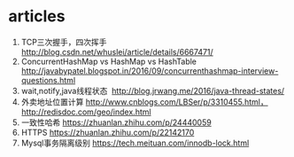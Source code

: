 # articles

1. TCP三次握手，四次挥手
  http://blog.csdn.net/whuslei/article/details/6667471/
2. ConcurrentHashMap vs HashMap vs HashTable
  http://javabypatel.blogspot.in/2016/09/concurrenthashmap-interview-questions.html
3. wait,notify,java线程状态
  http://blog.jrwang.me/2016/java-thread-states/
4. 外卖地址位置计算
  http://www.cnblogs.com/LBSer/p/3310455.html， http://redisdoc.com/geo/index.html
5. 一致性哈希
  https://zhuanlan.zhihu.com/p/24440059
6. HTTPS
  https://zhuanlan.zhihu.com/p/22142170
7. Mysql事务隔离级别
  https://tech.meituan.com/innodb-lock.html
